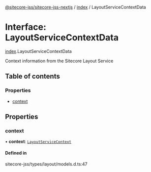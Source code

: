 [@sitecore-jss/sitecore-jss-nextjs](../README.md) / [index](../modules/index.md) / LayoutServiceContextData

# Interface: LayoutServiceContextData

[index](../modules/index.md).LayoutServiceContextData

Context information from the Sitecore Layout Service

## Table of contents

### Properties

- [context](index.LayoutServiceContextData.md#context)

## Properties

### context

• **context**: [`LayoutServiceContext`](index.LayoutServiceContext.md)

#### Defined in

sitecore-jss/types/layout/models.d.ts:47
